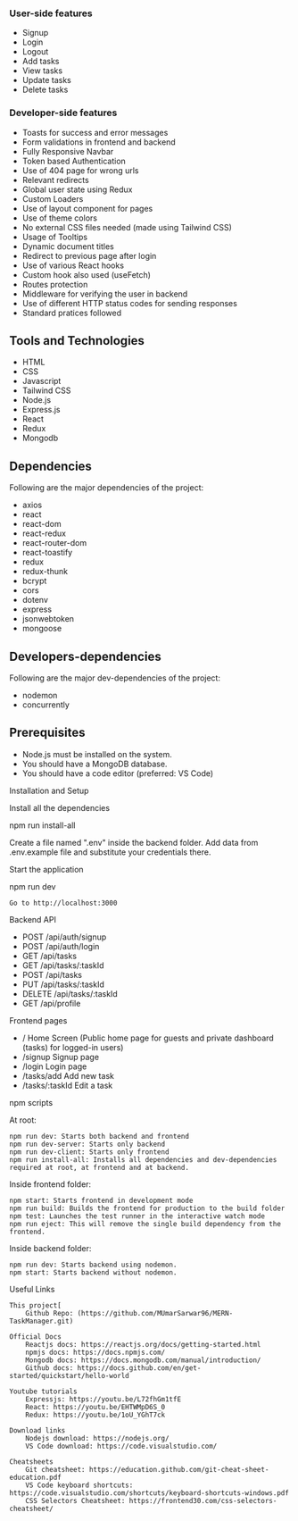 ### User-side features

- Signup
- Login
- Logout
- Add tasks
- View tasks
- Update tasks
- Delete tasks

### Developer-side features

- Toasts for success and error messages
- Form validations in frontend and backend
- Fully Responsive Navbar
- Token based Authentication
- Use of 404 page for wrong urls
- Relevant redirects
- Global user state using Redux
- Custom Loaders
- Use of layout component for pages
- Use of theme colors
- No external CSS files needed (made using Tailwind CSS)
- Usage of Tooltips
- Dynamic document titles
- Redirect to previous page after login
- Use of various React hooks
- Custom hook also used (useFetch)
- Routes protection
- Middleware for verifying the user in backend
- Use of different HTTP status codes for sending responses
- Standard pratices followed

## Tools and Technologies

- HTML
- CSS
- Javascript
- Tailwind CSS
- Node.js
- Express.js
- React
- Redux
- Mongodb

## Dependencies

Following are the major dependencies of the project:

- axios
- react
- react-dom
- react-redux
- react-router-dom
- react-toastify
- redux
- redux-thunk
- bcrypt
- cors
- dotenv
- express
- jsonwebtoken
- mongoose

## Developers-dependencies

Following are the major dev-dependencies of the project:

- nodemon
- concurrently

## Prerequisites

- Node.js must be installed on the system.
- You should have a MongoDB database.
- You should have a code editor (preferred: VS Code)

Installation and Setup

Install all the dependencies

npm run install-all

Create a file named ".env" inside the backend folder. Add data from .env.example file and substitute your credentials there.

Start the application

npm run dev

    Go to http://localhost:3000

Backend API

- POST     /api/auth/signup
- POST     /api/auth/login
- GET      /api/tasks
- GET      /api/tasks/:taskId
- POST     /api/tasks
- PUT      /api/tasks/:taskId
- DELETE   /api/tasks/:taskId
- GET      /api/profile

Frontend pages

- /                 Home Screen (Public home page for guests and private dashboard (tasks) for logged-in users)
- /signup           Signup page
- /login            Login page
- /tasks/add        Add new task
- /tasks/:taskId    Edit a task

npm scripts

At root:

    npm run dev: Starts both backend and frontend
    npm run dev-server: Starts only backend
    npm run dev-client: Starts only frontend
    npm run install-all: Installs all dependencies and dev-dependencies required at root, at frontend and at backend.

Inside frontend folder:

    npm start: Starts frontend in development mode
    npm run build: Builds the frontend for production to the build folder
    npm test: Launches the test runner in the interactive watch mode
    npm run eject: This will remove the single build dependency from the frontend.

Inside backend folder:

    npm run dev: Starts backend using nodemon.
    npm start: Starts backend without nodemon.

Useful Links

    This project[
        Github Repo: (https://github.com/MUmarSarwar96/MERN-TaskManager.git)

    Official Docs
        Reactjs docs: https://reactjs.org/docs/getting-started.html
        npmjs docs: https://docs.npmjs.com/
        Mongodb docs: https://docs.mongodb.com/manual/introduction/
        Github docs: https://docs.github.com/en/get-started/quickstart/hello-world

    Youtube tutorials
        Expressjs: https://youtu.be/L72fhGm1tfE
        React: https://youtu.be/EHTWMpD6S_0
        Redux: https://youtu.be/1oU_YGhT7ck

    Download links
        Nodejs download: https://nodejs.org/
        VS Code download: https://code.visualstudio.com/

    Cheatsheets
        Git cheatsheet: https://education.github.com/git-cheat-sheet-education.pdf
        VS Code keyboard shortcuts: https://code.visualstudio.com/shortcuts/keyboard-shortcuts-windows.pdf
        CSS Selectors Cheatsheet: https://frontend30.com/css-selectors-cheatsheet/

